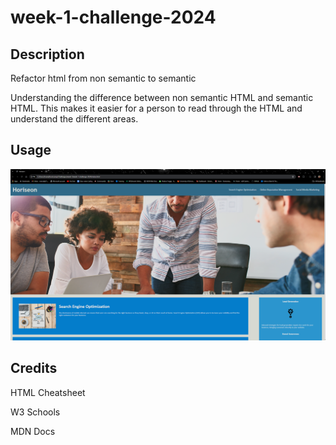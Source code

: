 # week-1-challenge-2024

## Description
Refactor html from non semantic to semantic

Understanding the difference between non semantic HTML and semantic HTML.
This makes it easier for a person to read through the HTML and understand the different areas.

## Usage 

![Screenshot](assets/images/Week%201%20homework.png)

## Credits

HTML Cheatsheet 

W3 Schools

MDN Docs